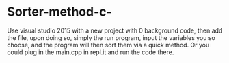 # Sorter-method-c-
Use visual studio 2015 with a new project with 0 background code, then add the file, upon doing so, simply the run program, input the variables you so choose, and the program will then sort them via a quick method.
Or you could plug in the main.cpp in repl.it and run the code there.
